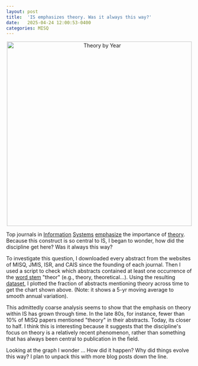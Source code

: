 ```yaml
---
layout: post
title:  'IS emphasizes theory. Was it always this way?' 
date:   2025-04-24 12:00:53-0400
categories: MISQ
---
```


<div style="text-align: center;">
  <img src="https://s3.us-west-2.amazonaws.com/www.abehandler.com/images/theorybyyear.png" alt="Theory by Year" width="500">
</div>

Top journals in [<u>Information</u>](https://misq.umn.edu/)
[<u>Systems</u>](https://pubsonline.informs.org/page/isre/submission-guidelines)
[<u>emphasize</u>](https://pubsonline.informs.org/doi/10.1287/isre.2024.editorial.v35.n2)
the importance of
[<u>theory</u>](https://pubsonline.informs.org/doi/10.1287/isre.2024.editorial.v35.n3). 
Because this construct is so central to IS, I began to
wonder, how did the discipline get here? Was it always this way?

To investigate this question, I downloaded every abstract from the
websites of MISQ, JMIS, ISR, and CAIS since the founding of each
journal. Then I used a script to check which abstracts contained at
least one occurrence of the [<u>word
stem</u>](https://en.wikipedia.org/wiki/Word_stem) "theor" (e.g.,
theory, theoretical…). Using the resulting [dataset](https://gist.github.com/AbeHandler/f4dd1593190f592b894f2e7ed22c94d5), I plotted the fraction of abstracts mentioning
theory across time to get the chart shown above. (Note: it shows a 5-yr moving
average to smooth annual variation).

This admittedly coarse analysis seems to show that the emphasis on
theory within IS has grown through time. 
In the late 80s, for instance, fewer than
10% of MISQ papers mentioned "theory" in their abstracts. Today, its closer to half.
I think this is interesting
because it suggests that the discipline's focus on theory is a
relatively recent phenomenon, rather than something that has always been
central to publication in the field.

Looking at the graph I wonder ... How did it happen? Why did things evolve this way? I plan to unpack this with more blog posts down the line.

